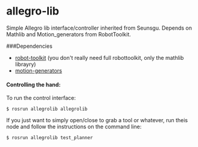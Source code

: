 # allegro-lib
Simple Allegro lib interface/controller inherited from Seunsgu. Depends on Mathlib and Motion_generators from RobotToolkit.

###Dependencies
- [robot-toolkit](https://github.com/epfl-lasa/robot-toolkit) (you don't really need full robottoolkit, only the mathlib librayry)
- [motion-generators](https://github.com/epfl-lasa/motion-generators)

#### Controlling the hand:
To run the control interface:
```
$ rosrun allegrolib allegrolib
```

If you just want to simply open/close to grab a tool or whatever,  run theis node and follow the instructions on the command line:

```
$ rosrun allegrolib test_planner
```
